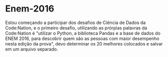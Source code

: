# Enem-2016

Estou começando a participar dos desafios de Ciência de Dados da Code:Nation, e o primeiro desafio, utilizando as prórpias palavras da Code:Nation é "utilizar o Python, a biblioteca Pandas e a base de dados do ENEM 2016, para descobrir quem são as pessoas com maior desempenho nesta edição da prova", devo determinar os 20 melhores colocados e salvar em um arquivo separado.
